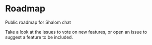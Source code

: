 # Roadmap

Public roadmap for Shalom chat

Take a look at the issues to vote on new features, or open an issue to suggest a feature to be included.

